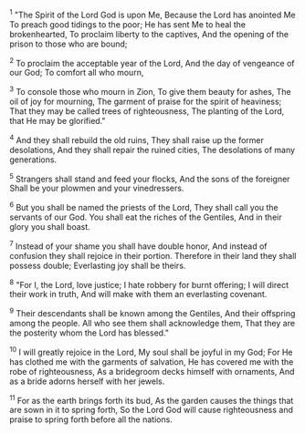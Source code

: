 <sup>1</sup> 
"The Spirit of the Lord God is upon Me, Because the Lord has anointed Me To preach good tidings to the poor; He has sent Me to heal the brokenhearted, To proclaim liberty to the captives, And the opening of the prison to those who are bound; 

<sup>2</sup> 
To proclaim the acceptable year of the Lord, And the day of vengeance of our God; To comfort all who mourn, 

<sup>3</sup> 
To console those who mourn in Zion, To give them beauty for ashes, The oil of joy for mourning, The garment of praise for the spirit of heaviness; That they may be called trees of righteousness, The planting of the Lord, that He may be glorified." 

<sup>4</sup> 
And they shall rebuild the old ruins, They shall raise up the former desolations, And they shall repair the ruined cities, The desolations of many generations. 

<sup>5</sup> 
Strangers shall stand and feed your flocks, And the sons of the foreigner Shall be your plowmen and your vinedressers. 

<sup>6</sup> 
But you shall be named the priests of the Lord, They shall call you the servants of our God. You shall eat the riches of the Gentiles, And in their glory you shall boast. 

<sup>7</sup> 
Instead of your shame you shall have double honor, And instead of confusion they shall rejoice in their portion. Therefore in their land they shall possess double; Everlasting joy shall be theirs. 

<sup>8</sup> 
"For I, the Lord, love justice; I hate robbery for burnt offering; I will direct their work in truth, And will make with them an everlasting covenant. 

<sup>9</sup> 
Their descendants shall be known among the Gentiles, And their offspring among the people. All who see them shall acknowledge them, That they are the posterity whom the Lord has blessed." 

<sup>10</sup> 
I will greatly rejoice in the Lord, My soul shall be joyful in my God; For He has clothed me with the garments of salvation, He has covered me with the robe of righteousness, As a bridegroom decks himself with ornaments, And as a bride adorns herself with her jewels. 

<sup>11</sup> 
For as the earth brings forth its bud, As the garden causes the things that are sown in it to spring forth, So the Lord God will cause righteousness and praise to spring forth before all the nations.